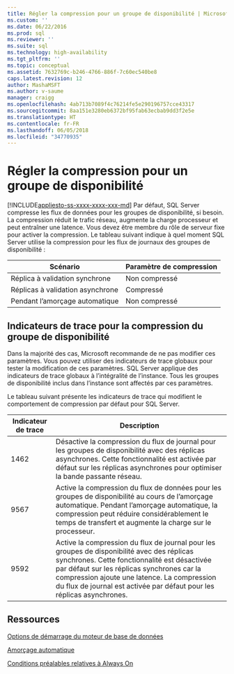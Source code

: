 ```yaml
---
title: Régler la compression pour un groupe de disponibilité | Microsoft Docs
ms.custom: ''
ms.date: 06/22/2016
ms.prod: sql
ms.reviewer: ''
ms.suite: sql
ms.technology: high-availability
ms.tgt_pltfrm: ''
ms.topic: conceptual
ms.assetid: 7632769c-b246-4766-886f-7c60ec540be8
caps.latest.revision: 12
author: MashaMSFT
ms.author: v-saume
manager: craigg
ms.openlocfilehash: 4ab713b7089f4c76214fe5e290196757cce43317
ms.sourcegitcommit: 8aa151e3280eb6372bf95fab63ecbab9dd3f2e5e
ms.translationtype: HT
ms.contentlocale: fr-FR
ms.lasthandoff: 06/05/2018
ms.locfileid: "34770935"
---
```

# <a name="tune-compression-for-availability-group"></a>Régler la compression pour un groupe de disponibilité
[!INCLUDE[appliesto-ss-xxxx-xxxx-xxx-md](../../../includes/appliesto-ss-xxxx-xxxx-xxx-md.md)]
Par défaut, SQL Server compresse les flux de données pour les groupes de disponibilité, si besoin. La compression réduit le trafic réseau, augmente la charge processeur et peut entraîner une latence. Vous devez être membre du rôle de serveur fixe pour activer la compression. Le tableau suivant indique à quel moment SQL Server utilise la compression pour les flux de journaux des groupes de disponibilité :

| Scénario | Paramètre de compression
| ---- | ----
| Réplica à validation synchrone | Non compressé
| Réplicas à validation asynchrone | Compressé
| Pendant l’amorçage automatique | Non compressé

## <a name="trace-flags-for-availability-group-compression"></a>Indicateurs de trace pour la compression du groupe de disponibilité 

Dans la majorité des cas, Microsoft recommande de ne pas modifier ces paramètres. Vous pouvez utiliser des indicateurs de trace globaux pour tester la modification de ces paramètres. SQL Server applique des indicateurs de trace globaux à l’intégralité de l’instance. Tous les groupes de disponibilité inclus dans l’instance sont affectés par ces paramètres.  

Le tableau suivant présente les indicateurs de trace qui modifient le comportement de compression par défaut pour SQL Server. 

Indicateur de trace | Description
------------- | -------------
1462          | Désactive la compression du flux de journal pour les groupes de disponibilité avec des réplicas asynchrones. Cette fonctionnalité est activée par défaut sur les réplicas asynchrones pour optimiser la bande passante réseau.
9567          | Active la compression du flux de données pour les groupes de disponibilité au cours de l’amorçage automatique. Pendant l’amorçage automatique, la compression peut réduire considérablement le temps de transfert et augmente la charge sur le processeur.
9592          | Active la compression du flux de journal pour les groupes de disponibilité avec des réplicas synchrones. Cette fonctionnalité est désactivée par défaut sur les réplicas synchrones car la compression ajoute une latence. La compression du flux de journal est activée par défaut pour les réplicas asynchrones.


## <a name="resources"></a>Ressources


[Options de démarrage du moteur de base de données](../../../database-engine/configure-windows/database-engine-service-startup-options.md)

[Amorçage automatique](https://msdn.microsoft.com/library/mt735149(SQL.130).aspx)

[Conditions préalables relatives à Always On](prereqs-restrictions-recommendations-always-on-availability.md) 

